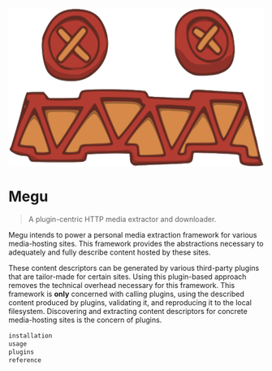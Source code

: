 <div class="LogoContainer">
  <img src="_static/assets/images/megu-icon.svg" alt="Megu Logo" />
</div>

# Megu

> A plugin-centric HTTP media extractor and downloader.

Megu intends to power a personal media extraction framework for various media-hosting sites.
This framework provides the abstractions necessary to adequately and fully describe content hosted by these sites.

These content descriptors can be generated by various third-party plugins that are tailor-made for certain sites.
Using this plugin-based approach removes the technical overhead necessary for this framework.
This framework is **only** concerned with calling plugins, using the described content produced by plugins, validating it, and reproducing it to the local filesystem.
Discovering and extracting content descriptors for concrete media-hosting sites is the concern of plugins.

```{toctree}
installation
usage
plugins
reference
```

